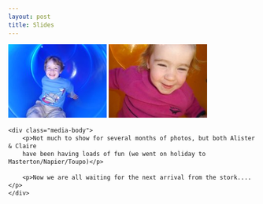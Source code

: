 ```yaml
---
layout: post
title: Slides
---
```

<div class="media">
    <img src="/images/content/dsc00834.jpg" alt="photo"/>
    <img src="/images/content/dsc00781.jpg" alt="photo"/>

    <div class="media-body">
        <p>Not much to show for several months of photos, but both Alister & Claire
        have been having loads of fun (we went on holiday to Masterton/Napier/Toupo)</p>

        <p>Now we are all waiting for the next arrival from the stork....</p>
    </div>
</div>
